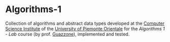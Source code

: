 Algorithms-1
==========
Collection of algorithms and abstract data types developed at the [Computer Science Institute](http://www.di.unipmn.it) of the [University of Piemonte Orientale](http://www.uniupo.it) for the *Algorithms 1 - Lab* course (by prof. [Guazzone](https://github.com/sguazt)), implemented and tested.
